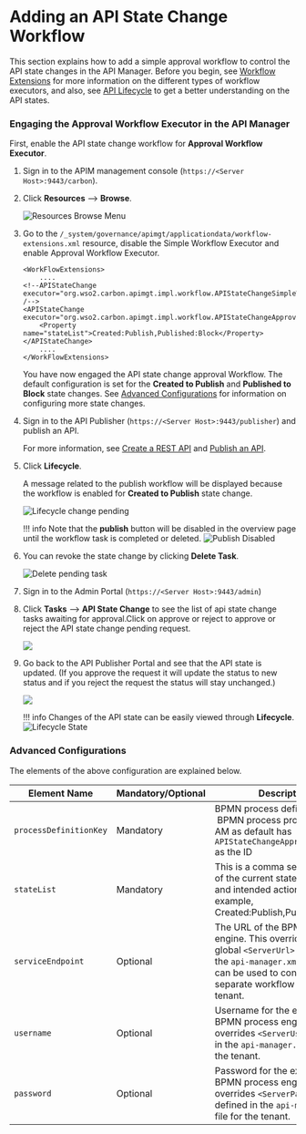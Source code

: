 # Adding an API State Change Workflow

This section explains how to add a simple approval workflow to control the API state changes in the API Manager. Before you begin, see [Workflow Extensions]({{base_path}}/learn/extensions/managing-workflow-extension/invoking-the-api-manager-from-the-bpel-engine) for more information on the different types of workflow executors, and also, see [API Lifecycle]({{base_path}}/getting-started/key-concepts#api-lifecycle) to get a better understanding on the API states.


### Engaging the Approval Workflow Executor in the API Manager

First, enable the API state change workflow for **Approval Workflow Executor**.

1.  Sign in to the APIM management console (`https://<Server Host>:9443/carbon`).

2. Click **Resources** --> **Browse**.
     
     ![Resources Browse Menu]({{base_path}}/assets/img/learn/wf-extensions-browse.png)

3.  Go to the `/_system/governance/apimgt/applicationdata/workflow-extensions.xml` resource, disable the Simple Workflow Executor and enable Approval Workflow Executor.

    ```
    <WorkFlowExtensions>
        ....
    <!--APIStateChange executor="org.wso2.carbon.apimgt.impl.workflow.APIStateChangeSimpleWorkflowExecutor" /-->
    <APIStateChange executor="org.wso2.carbon.apimgt.impl.workflow.APIStateChangeApprovalWorkflowExecutor">
        <Property name="stateList">Created:Publish,Published:Block</Property>
    </APIStateChange>
        ....
    </WorkFlowExtensions>
    ```

    You have now engaged the API state change approval Workflow. The default configuration is set for the **Created to Publish** and **Published to Block** state changes. See [Advanced Configurations](#advanced-configurations) for information on configuring more state changes.

4.  Sign in to the API Publisher (`https://<Server Host>:9443/publisher`) and publish an API. 

     For more information, see [Create a REST API]({{base_path}}/learn/design-api/create-api/create-a-rest-api/) and [Publish an API]({{base_path}}/learn/design-api/publish-api/publish-an-api/). 
     
5. Click **Lifecycle**.

     A message related to the publish workflow will be displayed because the workflow is enabled for **Created to Publish** state change. 
     
     ![Lifecycle change pending]({{base_path}}/assets/img/learn/api-state-change-workflow-pending.png)

    !!! info
        Note that the **publish** button will be disabled in the overview page until the workflow task is completed or deleted. 
        ![Publish Disabled]({{base_path}}/assets/img/learn/api-state-change-publish-pending.png)

6.  You can revoke the state change by clicking **Delete Task**.

     ![Delete pending task]({{base_path}}/assets/img/learn/delete-api-state-change-request.png)

7.  Sign in to the Admin Portal (`https://<Server Host>:9443/admin`) 

8. Click **Tasks** --> **API State Change** to see the list of api state change tasks awaiting for approval.Click on approve or reject to approve or reject the API state change pending request.

     ![]({{base_path}}/assets/img/learn/api-state-change-pending-list.png)

9. Go back to the API Publisher Portal and see that the API state is updated. (If you approve the request it will update the status to new status and if you reject the request the status will stay unchanged.)

    ![]({{base_path}}/assets/img/learn/api-state-change-updated-status.png)

    !!! info
        Changes of the API state can be easily viewed through **Lifecycle**. 
        ![Lifecycle State]({{base_path}}/assets/img/learn/api-lifecycle-state.png)

###  Advanced Configurations

The elements of the above configuration are explained below.

| Element Name               | Mandatory/Optional | Description                                                                                                                                                                                         |
|----------------------------|--------------------|-----------------------------------------------------------------------------------------------------------------------------------------------------------------------------------------------------|
| `processDefinitionKey`     | Mandatory          | BPMN process definition ID.  BPMN process provided with AM as default has `APIStateChangeApprovalProcess` as the ID                                                                                 |
| `stateList`                | Mandatory          | This is a comma separated list of the current state and intended action. For example, Created:Publish,Published:Block                                                                               |
| `serviceEndpoint`          | Optional           | The URL of the BPMN process engine. This overrides the global `<ServerUrl>` value from the `api-manager.xml` file. This can be used to connect a separate workflow engine for a tenant.             |
| `username`                 | Optional           | Username for the external BPMN process engine. This overrides `<ServerUser>` defined in the `api-manager.xml` file for the tenant.                                                                  |
| `password`                 | Optional           | Password for the external BPMN process engine. This overrides `<ServerPassword>` defined in the `api-manager.xml` file for the tenant.                                                              |
